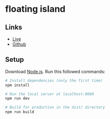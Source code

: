 # floating island

## Links
- [Live](https://www.youtube.com/watch?v=dQw4w9WgXcQ)
- [Github](https://www.youtube.com/watch?v=dQw4w9WgXcQ)

## Setup
Download [Node.js](https://nodejs.org/en/download/).
Run this followed commands:

``` bash
# Install dependencies (only the first time)
npm install

# Run the local server at localhost:8080
npm run dev

# Build for production in the dist/ directory
npm run build
```

